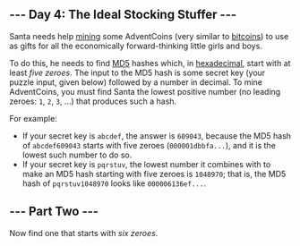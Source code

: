 <h2>--- Day 4: The Ideal Stocking Stuffer ---</h2><p>Santa needs help <a href="https://en.wikipedia.org/wiki/Bitcoin#Mining">mining</a> some <span title="Hey, mined your own business!">AdventCoins</span> (very similar to <a href="https://en.wikipedia.org/wiki/Bitcoin">bitcoins</a>) to use as gifts for all the economically forward-thinking little girls and boys.</p>
<p>To do this, he needs to find <a href="https://en.wikipedia.org/wiki/MD5">MD5</a> hashes which, in <a href="https://en.wikipedia.org/wiki/Hexadecimal">hexadecimal</a>, start with at least <em>five zeroes</em>.  The input to the MD5 hash is some secret key (your puzzle input, given below) followed by a number in decimal. To mine AdventCoins, you must find Santa the lowest positive number (no leading zeroes: <code>1</code>, <code>2</code>, <code>3</code>, ...) that produces such a hash.</p>
<p>For example:</p>
<ul>
<li>If your secret key is <code>abcdef</code>, the answer is <code>609043</code>, because the MD5 hash of <code>abcdef609043</code> starts with five zeroes (<code>000001dbbfa...</code>), and it is the lowest such number to do so.</li>
<li>If your secret key is <code>pqrstuv</code>, the lowest number it combines with to make an MD5 hash starting with five zeroes is <code>1048970</code>; that is, the MD5 hash of <code>pqrstuv1048970</code> looks like <code>000006136ef...</code>.</li>
</ul>

<h2 id="part2">--- Part Two ---</h2><p>Now find one that starts with <em>six zeroes</em>.</p>
